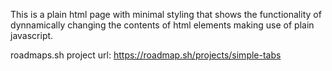 This is a plain html page with minimal styling that shows the functionality of dynnamically changing the contents of html elements making use of plain javascript.

roadmaps.sh project url: https://roadmap.sh/projects/simple-tabs
